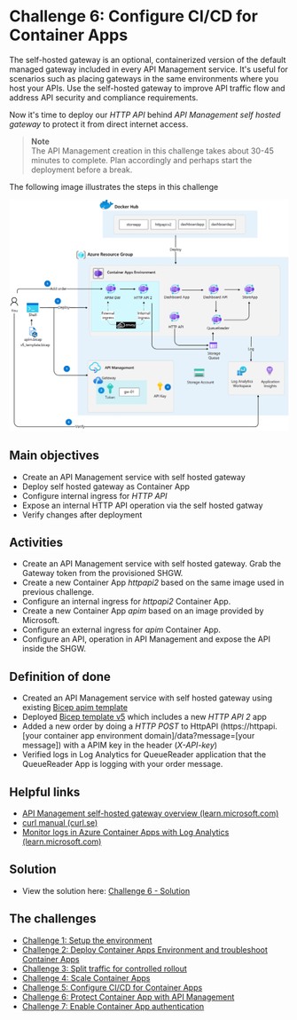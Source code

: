 # Challenge 6: Configure CI/CD for Container Apps
The self-hosted gateway is an optional, containerized version of the default managed gateway included in every API Management service. It's useful for scenarios such as placing gateways in the same environments where you host your APIs. Use the self-hosted gateway to improve API traffic flow and address API security and compliance requirements.

Now it's time to deploy our _HTTP API_ behind _API Management self hosted gateway_ to protect it from direct internet access.

> **Note**<br>
> The API Management creation in this challenge takes about 30-45 minutes to complete. Plan accordingly and perhaps start the deployment before a break.



The following image illustrates the steps in this challenge

![](images/challenge-6-overview.png)


## Main objectives
- Create an API Management service with self hosted gateway
- Deploy self hosted gateway as Container App
- Configure internal ingress for _HTTP API_
- Expose an internal HTTP API operation via the self hosted gatway
- Verify changes after deployment


## Activities

- Create an API Management service with self hosted gateway. Grab the Gateway token from the provisioned SHGW.
- Create a new Container App _httpapi2_ based on the same image used in previous challenge.
- Configure an internal ingress for _httpapi2_ Container App. 
- Create a new Container App _apim_ based on an image provided by Microsoft.
- Configure an external ingress for _apim_ Container App.
- Configure an API, operation in API Management and expose the API inside the SHGW.



## Definition of done
- Created an API Management service with self hosted gateway using existing [Bicep apim template](..\apim.bicep)
- Deployed [Bicep template v5](..\v5_template.bicep) which includes a new _HTTP API 2_ app
- Added a new order by doing a _HTTP POST_ to HttpAPI (https://httpapi.[your container app environment domain]/data?message=[your message]) with a APIM key in the header (_X-API-key_) 
- Verified logs in Log Analytics for QueueReader application that the QueueReader App is logging with your order message.
 

## Helpful links
- [API Management self-hosted gateway overview (learn.microsoft.com)](https://docs.microsoft.com/en-us/azure/api-management/self-hosted-gateway-overview)
- [curl manual (curl.se)](https://curl.se/docs/manual.html)
- [Monitor logs in Azure Container Apps with Log Analytics (learn.microsoft.com)](https://learn.microsoft.com/en-us/azure/container-apps/log-monitoring?tabs=bash)

## Solution
- View the solution here: [Challenge 6 - Solution](solution6.md)

## The challenges

- [Challenge 1: Setup the environment](challenge1.md)
- [Challenge 2: Deploy Container Apps Environment and troubleshoot Container Apps](challenge2.md)
- [Challenge 3: Split traffic for controlled rollout](challenge3.md)
- [Challenge 4: Scale Container Apps](challenge4.md)
- [Challenge 5: Configure CI/CD for Container Apps](challenge5.md)
- [Challenge 6: Protect Container App with API Management](challenge6.md)
- [Challenge 7: Enable Container App authentication](challenge7.md)


